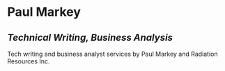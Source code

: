 # Paul Markey
## *Technical Writing, Business Analysis*

Tech writing and business analyst services by Paul Markey and Radiation Resources Inc. 

